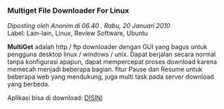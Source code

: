 ### **Multiget File Downloader For Linux**
_Diposting oleh Anonim di 06.40 . Rabu, 20 Januari 2010_
<br>
Label: Lain-lain, Linux, Review Software, Ubuntu

**MultiGet** adalah http / ftp downloader dengan GUI yang bagus untuk pengguna desktop linux / windows / unix. Dapat berjalan secara normal tanpa konfigurasi apapun, dapat mempercepat proses download karena memecah menjadi beberapa bagian. fitur Pause dan Resume untuk beberapa web yang mendukung, juga multi task pada server download yang berbeda.

Aplikasi bisa di download:
[DISINI](http://sourceforge.net/projects/multiget/files/)